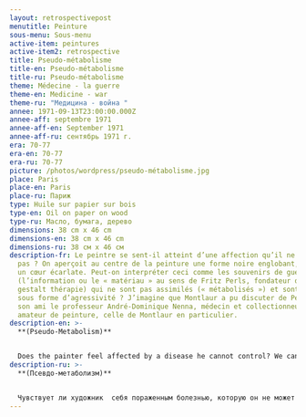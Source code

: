 ```yaml
---
layout: retrospectivepost
menutitle: Peinture
sous-menu: Sous-menu
active-item: peintures
active-item2: retrospective
title: Pseudo-métabolisme
title-en: Pseudo-métabolisme
title-ru: Pseudo-métabolisme
theme: Médecine - la guerre
theme-en: Medicine - war
theme-ru: "Медицина - война "
annee: 1971-09-13T23:00:00.000Z
annee-aff: septembre 1971
annee-aff-en: September 1971
annee-aff-ru: сентябрь 1971 г.
era: 70-77
era-en: 70-77
era-ru: 70-77
picture: /photos/wordpress/pseudo-métabolisme.jpg
place: Paris
place-en: Paris
place-ru: Париж
type: Huile sur papier sur bois
type-en: Oil on paper on wood
type-ru: Масло, бумага, дерево
dimensions: 38 cm x 46 cm
dimensions-en: 38 cm x 46 cm
dimensions-ru: 38 см x 46 см
description-fr: Le peintre se sent-il atteint d’une affection qu’il ne maîtrise
  pas ? On aperçoit au centre de la peinture une forme noire englobant, écrasant
  un cœur écarlate. Peut-on interpréter ceci comme les souvenirs de guerre
  (l’information ou le « matériau » au sens de Fritz Perls, fondateur de la
  gestalt thérapie) qui ne sont pas assimilés (« métabolisés ») et sont projetés
  sous forme d’agressivité ? J’imagine que Montlaur a pu discuter de Perls avec
  son ami le professeur André-Dominique Nenna, médecin et collectionneur, grand
  amateur de peinture, celle de Montlaur en particulier.
description-en: >-
  **(Pseudo-Metabolism)**


  Does the painter feel affected by a disease he cannot control? We can see in the center of the painting a black shape encompassing and crushing a scarlet heart. Can we interpret this as war memories (information or "material" according to the theory of Fritz Perls, founder of Gestalt Therapy), which cannot be assimilated ("metabolized") and are projected in the form of aggression? I imagine that Montlaur was able to discuss this theory with his friend Professor André-Dominique Nenna, a doctor and art collector, a great lover of paintings, Montlaur's in particular.
description-ru: >-
  **(Псевдо-метаболизм)**


  Чувствует ли художник  себя пораженным болезнью, которую он не может контролировать? В центре картины мы видим черную фигуру, охватывающую и сокрушающую алое сердце. Можем ли мы интерпретировать это как военные воспоминания (информация или «материал» согласно теории Фрица Перлза, основателя гештальт-терапии), которые не могут быть ассимилированы («метаболизированы») и проецируются в форме агрессии? Есть основания  полагать, что Монлор  обсуждал эту теорию со своим другом профессором Андре-Домиником Ненна, доктором и коллекционером произведений искусства, большим любителем картин, в особенности картин самого Монлора.
---
```

